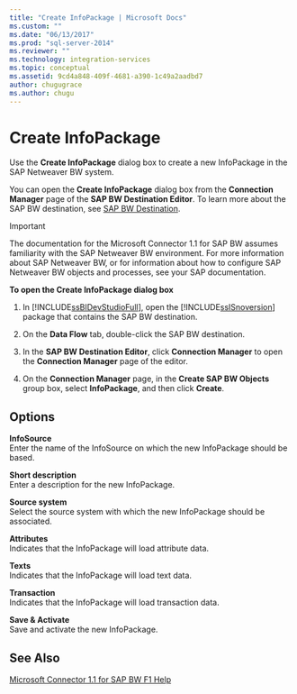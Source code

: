 ```yaml
---
title: "Create InfoPackage | Microsoft Docs"
ms.custom: ""
ms.date: "06/13/2017"
ms.prod: "sql-server-2014"
ms.reviewer: ""
ms.technology: integration-services
ms.topic: conceptual
ms.assetid: 9cd4a848-409f-4681-a390-1c49a2aadbd7
author: chugugrace
ms.author: chugu
---
```

# Create InfoPackage
  Use the **Create InfoPackage** dialog box to create a new InfoPackage in the SAP Netweaver BW system.  
  
 You can open the **Create InfoPackage** dialog box from the **Connection Manager** page of the **SAP BW Destination Editor**. To learn more about the SAP BW destination, see [SAP BW Destination](sap-bw-destination.md).  
  
> [!IMPORTANT]  
>  The documentation for the Microsoft Connector 1.1 for SAP BW assumes familiarity with the SAP Netweaver BW environment. For more information about SAP Netweaver BW, or for information about how to configure SAP Netweaver BW objects and processes, see your SAP documentation.  
  
 **To open the Create InfoPackage dialog box**  
  
1.  In [!INCLUDE[ssBIDevStudioFull](../../includes/ssbidevstudiofull-md.md)], open the [!INCLUDE[ssISnoversion](../../includes/ssisnoversion-md.md)] package that contains the SAP BW destination.  
  
2.  On the **Data Flow** tab, double-click the SAP BW destination.  
  
3.  In the **SAP BW Destination Editor**, click **Connection Manager** to open the **Connection Manager** page of the editor.  
  
4.  On the **Connection Manager** page, in the **Create SAP BW Objects** group box, select **InfoPackage**, and then click **Create**.  
  
## Options  
 **InfoSource**  
 Enter the name of the InfoSource on which the new InfoPackage should be based.  
  
 **Short description**  
 Enter a description for the new InfoPackage.  
  
 **Source system**  
 Select the source system with which the new InfoPackage should be associated.  
  
 **Attributes**  
 Indicates that the InfoPackage will load attribute data.  
  
 **Texts**  
 Indicates that the InfoPackage will load text data.  
  
 **Transaction**  
 Indicates that the InfoPackage will load transaction data.  
  
 **Save & Activate**  
 Save and activate the new InfoPackage.  
  
## See Also  
 [Microsoft Connector 1.1 for SAP BW F1 Help](../microsoft-connector-for-sap-bw-f1-help.md)  
  
  
